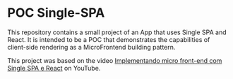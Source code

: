 # POC Single-SPA

This repository contains a small project of an App that uses Single SPA and React.
It is intended to be a POC that demonstrates the capabilities of client-side rendering as a MicroFrontend building pattern.

This project was based on the video [Implementando micro front-end com Single SPA e React](https://www.youtube.com/watch?v=68LaXOWwxZI)
on YouTube.